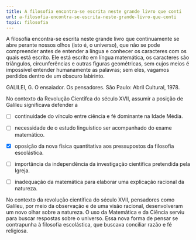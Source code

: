 ```yaml
---
title: A filosofia encontra-se escrita neste grande livro que conti
url: a-filosofia-encontra-se-escrita-neste-grande-livro-que-conti
topic: filosofia
---
```



A filosofia encontra-se escrita neste grande livro que continuamente se abre perante nossos olhos (isto é, o universo), que não se pode compreender antes de entender a língua e conhecer os caracteres com os quais está escrito. Ele está escrito em língua matemática, os caracteres são triângulos, circunferências e outras figuras geométricas, sem cujos meios é impossível entender humanamente as palavras; sem eles, vagamos perdidos dentro de um obscuro labirinto.

GALILEI, G. O ensaiador. Os pensadores. São Paulo: Abril Cultural, 1978.

No contexto da Revolução Científca do século XVII, assumir a posição de Galileu significava defender a



- [ ] continuidade do vínculo entre ciência e fé dominante na Idade Média.
- [ ] necessidade de o estudo linguístico ser acompanhado do exame matemático.
- [x] oposição da nova física quantitativa aos pressupostos da filosofia escolástica.
- [ ] importância da independência da investigação científica pretendida pela Igreja.
- [ ] inadequação da matemática para elaborar uma explicação racional da natureza.


No contexto da revolução científica do século XVII, pensadores como Galileu, por meio da observação e de uma visão racional, desenvolveram um novo olhar sobre a natureza. O uso da Matemática e da Ciência serviu para buscar respostas sobre o universo. Essa nova forma de pensar se contrapunha à filosofia escolástica, que buscava conciliar razão e fé religiosa.
